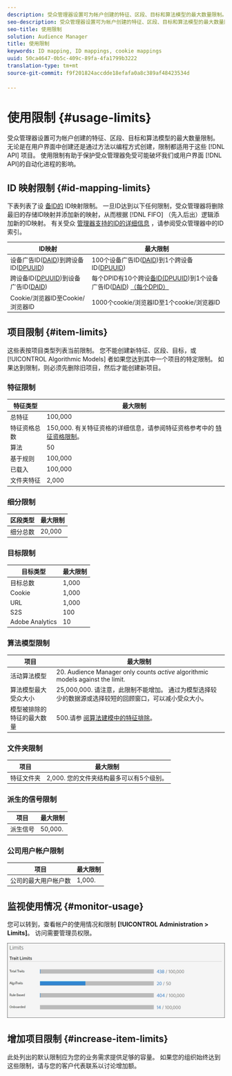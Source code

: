```yaml
---
description: 受众管理器设置可为帐户创建的特征、区段、目标和算法模型的最大数量限制。 无论是在用户界面中创建还是通过API方法以编程方式创建，这些限制都适用于这些项目。 使用限制有助于保护受众管理器免受可能破坏我们的API或用户界面的自动化进程的影响。
seo-description: 受众管理器设置可为帐户创建的特征、区段、目标和算法模型的最大数量限制。 无论是在用户界面中创建还是通过API方法以编程方式创建，这些限制都适用于这些项目。 使用限制有助于保护受众管理器免受可能破坏我们的API或用户界面的自动化进程的影响。
seo-title: 使用限制
solution: Audience Manager
title: 使用限制
keywords: ID mapping, ID mappings, cookie mappings
uuid: 50ca4647-0b5c-409c-89fa-4fa1799b3222
translation-type: tm+mt
source-git-commit: f9f201824accdde18efafa0a8c389af48423534d

---
```



# 使用限制 {#usage-limits}

受众管理器设置可为帐户创建的特征、区段、目标和算法模型的最大数量限制。 无论是在用户界面中创建还是通过方法以编程方式创建，限制都适用于这些 [!DNL API] 项目。 使用限制有助于保护受众管理器免受可能破坏我们或用户界面 [!DNL API]的自动化进程的影响。

## ID 映射限制 {#id-mapping-limits}

下表列表了设 [备ID的](../../integration/sending-audience-data/batch-data-transfer-explained/id-sync-http.md) ID映射限制。 一旦ID达到以下任何限制，受众管理器将删除最旧的存储ID映射并添加新的映射，从而根据 [!DNL FIFO] （先入后出）逻辑添加新的ID映射。 有关受众 [管理器支持的ID的详细信息](../../reference/ids-in-aam.md) ，请参阅受众管理器中的ID索引。

| ID映射 | 最大限制 |
|-----------|-------------- |
| 设备广告ID([DAID](../../reference/ids-in-aam.md))到跨设备ID([DPUUID](../../reference/ids-in-aam.md)) | 100个设备广告ID([DAID](../../reference/ids-in-aam.md))到1个跨设备ID([DPUUID](../../reference/ids-in-aam.md)) |
| 跨设备ID([DPUUID](../../reference/ids-in-aam.md))到设备广告ID([DAID](../../reference/ids-in-aam.md)) | 每个DPID有10个跨设[备ID(DPUUID](../../reference/ids-in-aam.md))到1个设备广告ID([DAID](../../reference/ids-in-aam.md)) [（每个DPID）](../../reference/ids-in-aam.md) |
| Cookie/浏览器ID至Cookie/浏览器ID | 1000个cookie/浏览器ID至1个cookie/浏览器ID |

## 项目限制 {#item-limits}

这些表按项目类型列表当前限制。 您不能创建新特征、区段、目标，或 [!UICONTROL Algorithmic Models] 者如果您达到其中一个项目的特定限制。 如果达到限制，则必须先删除旧项目，然后才能创建新项目。

### 特征限制

| 特征类型 | 最大限制 |
| -------------------------- | ------------------------------------- |
| 总特征 | 100,000 |
| 特征资格总数 | 150,000. 有关特征资格的详细信息，请参阅特征资格参考中的 [特征资格限制](/help/using/features/traits/trait-qualification-reference.md#trait-qualification-limit)。 |
| 算法 | 50 |
| 基于规则 | 100,000 |
| 已载入 | 100,000 |
| 文件夹特征 | 2,000 |

### 细分限制

| 区段类型 | 最大限制 |
| -------------- | ------------- |
| 细分总数 | 20,000 |

### 目标限制

| 目标类型 | 最大限制 |
| ------------------ | ------------- |
| 目标总数 | 1,000 |
| Cookie | 1,000 |
| URL | 1,000 |
| S2S | 100 |
| Adobe Analytics | 10 |

### 算法模型限制

| 项目 | 最大限制 |
| -------- | ----- |
| 活动算法模型 | 20. Audience Manager only counts *active* algorithmic models against the limit. |
| 算法模型最大受众大小 | 25,000,000.  请注意，此限制不能增加。 通过为模型选择较少的数据源或选择较短的回顾窗口，可以减小受众大小。 |
| 模型被排除的特征的最大数量 | 500.请参 [阅算法建模中的特征排除](/help/using/features/algorithmic-models/trait-exclusion-algo-models.md)。 |

### 文件夹限制

| 项目 | 最大限制 |
| ------------- | ------------------ |
| 特征文件夹 | 2,000.  您的文件夹结构最多可以有5个级别。 |

### 派生的信号限制

| 项目 | 最大限制 |
| --------------- | ------------- |
| 派生信号 | 50,000. |

### 公司用户帐户限制

| 项目 | 最大限制 |
| ----------- | ------------- |
| 公司的最大用户帐户数 | 1,000. |

## 监视使用情况 {#monitor-usage}

您可以转到，查看帐户的使用情况和限制 **[!UICONTROL Administration > Limits]**。 访问需要管理员权限。

![使用限制图像](assets/usage-limits.png)

## 增加项目限制 {#increase-item-limits}

此处列出的默认限制应为您的业务需求提供足够的容量。 如果您的组织始终达到这些限制，请与您的客户代表联系以讨论增加额。